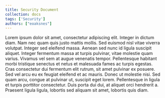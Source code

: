 ```yaml
---
title: Security Document
collection: docs
tags: ['Security']
authors: ["eoaksnes"]
---
```


Lorem ipsum dolor sit amet, consectetur adipiscing elit. Integer in dictum diam. Nam nec quam quis justo mattis mollis. Sed euismod nisl vitae viverra volutpat. Integer sed eleifend massa. Aenean sed nunc id ligula suscipit aliquet. Integer fermentum massa at turpis pulvinar, vitae molestie quam varius. Vivamus vel sem at augue venenatis tempor. Pellentesque habitant morbi tristique senectus et netus et malesuada fames ac turpis egestas. Cras consectetur dui fermentum elit rutrum, sit amet pulvinar ex posuere. Sed vel arcu eu ex feugiat eleifend et ac mauris. Donec ut molestie nisi. Sed quam arcu, congue at pulvinar ut, suscipit eget lorem. Pellentesque in ligula et turpis porttitor consectetur. Duis porta dui dui, at aliquet orci hendrerit a. Praesent ligula ligula, lobortis sed aliquam sit amet, lobortis quis diam.
